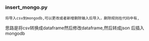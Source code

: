 ### insert_mongo.py 
	将导入csv到mongodb,可以更改或者新增删除输入后导入，删除规则在代码中有,
思路是将csv转换成dataframe然后修改dataframe,然后转成json
后插入mongodb
